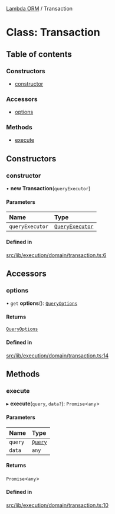 [Lambda ORM](../README.md) / Transaction

# Class: Transaction

## Table of contents

### Constructors

- [constructor](Transaction.md#constructor)

### Accessors

- [options](Transaction.md#options)

### Methods

- [execute](Transaction.md#execute)

## Constructors

### constructor

• **new Transaction**(`queryExecutor`)

#### Parameters

| Name | Type |
| :------ | :------ |
| `queryExecutor` | [`QueryExecutor`](QueryExecutor.md) |

#### Defined in

[src/lib/execution/domain/transaction.ts:6](https://github.com/FlavioLionelRita/lambdaorm/blob/df242d69/src/lib/execution/domain/transaction.ts#L6)

## Accessors

### options

• `get` **options**(): [`QueryOptions`](../interfaces/QueryOptions.md)

#### Returns

[`QueryOptions`](../interfaces/QueryOptions.md)

#### Defined in

[src/lib/execution/domain/transaction.ts:14](https://github.com/FlavioLionelRita/lambdaorm/blob/df242d69/src/lib/execution/domain/transaction.ts#L14)

## Methods

### execute

▸ **execute**(`query`, `data?`): `Promise`<`any`\>

#### Parameters

| Name | Type |
| :------ | :------ |
| `query` | [`Query`](Query.md) |
| `data` | `any` |

#### Returns

`Promise`<`any`\>

#### Defined in

[src/lib/execution/domain/transaction.ts:10](https://github.com/FlavioLionelRita/lambdaorm/blob/df242d69/src/lib/execution/domain/transaction.ts#L10)
